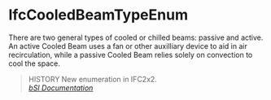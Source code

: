 IfcCooledBeamTypeEnum
=====================
There are two general types of cooled or chilled beams: passive and active. An
active Cooled Beam uses a fan or other auxilliary device to aid in air
recirculation, while a passive Cooled Beam relies solely on convection to cool
the space.  
  
> HISTORY  New enumeration in IFC2x2.  
[ _bSI
Documentation_](https://standards.buildingsmart.org/IFC/DEV/IFC4_2/FINAL/HTML/schema/ifchvacdomain/lexical/ifccooledbeamtypeenum.htm)


